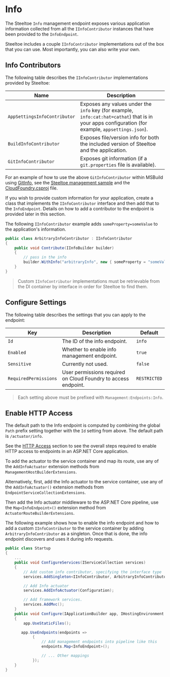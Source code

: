 # Info

The Steeltoe `Info` management endpoint exposes various application information collected from all the `IInfoContributor` instances that have been provided to the `InfoEndpoint`.

Steeltoe includes a couple `IInfoContributor` implementations out of the box that you can use. Most importantly, you can also write your own.

## Info Contributors

The following table describes the `IInfoContributor` implementations provided by Steeltoe:

| Name | Description |
| --- | --- |
| `AppSettingsInfoContributor` | Exposes any values under the `info` key (for example, `info:cat:hat=cathat`) that is in your apps configuration (for example, `appsettings.json`). |
| `BuildInfoContributor` | Exposes file/version info for both the included version of Steeltoe and the application. |
| `GitInfoContributor` | Exposes git information (if a `git.properties` file is available). |

For an example of how to use the above `GitInfoContributor` within MSBuild using [GitInfo](https://github.com/kzu/GitInfo), see the [Steeltoe management sample](https://github.com/SteeltoeOSS/Samples/tree/master/Management/src/AspDotNetCore/CloudFoundry) and the [CloudFoundry.csproj](https://github.com/SteeltoeOSS/Samples/blob/master/Management/src/AspDotNetCore/CloudFoundry/CloudFoundry.csproj) file.

If you wish to provide custom information for your application, create a class that implements the `IInfoContributor` interface and then add that to the `InfoEndpoint`. Details on how to add a contributor to the endpoint is provided later in this section.

The following `IInfoContributor` example adds `someProperty=someValue` to the application's information.

```csharp
public class ArbitraryInfoContributor : IInfoContributor
{
    public void Contribute(IInfoBuilder builder)
    {
        // pass in the info
        builder.WithInfo("arbitraryInfo", new { someProperty = "someValue" });
    }
}
```

>Custom `IInfoContributor` implementations must be retrievable from the DI container by interface in order for Steeltoe to find them.

## Configure Settings

The following table describes the settings that you can apply to the endpoint:

| Key | Description | Default |
| --- | --- | --- |
| `Id` | The ID of the info endpoint. | `info` |
| `Enabled` | Whether to enable info management endpoint. | `true` |
| `Sensitive` | Currently not used. | `false` |
| `RequiredPermissions` | User permissions required on Cloud Foundry to access endpoint. | `RESTRICTED` |

>Each setting above must be prefixed with `Management:Endpoints:Info`.

## Enable HTTP Access

The default path to the Info endpoint is computed by combining the global `Path` prefix setting together with the `Id` setting from above. The default path is `/actuator/info`.

See the [HTTP Access](./using-endpoints.html#http-access) section to see the overall steps required to enable HTTP access to endpoints in an ASP.NET Core application.

To add the actuator to the service container and map its route, use any of the `AddInfoActuator` extension methods from `ManagementHostBuilderExtensions`.

Alternatively, first, add the Info actuator to the service container, use any of the `AddInfoActuator()` extension methods from `EndpointServiceCollectionExtensions`.

Then add the Info actuator middleware to the ASP.NET Core pipeline, use the `Map<InfoEndpoint>()` extension method from `ActuatorRouteBuilderExtensions`.

The following example shows how to enable the info endpoint and how to add a custom `IInfoContributor` to the service container by adding `ArbitraryInfoContributor` as a singleton. Once that is done, the info endpoint discovers and uses it during info requests.

```csharp
public class Startup
{
    ...
    public void ConfigureServices(IServiceCollection services)
    {
        // Add custom info contributor, specifying the interface type
        services.AddSingleton<IInfoContributor, ArbitraryInfoContributor>();

        // Add Info actuator
        services.AddInfoActuator(Configuration);

        // Add framework services.
        services.AddMvc();
    }
    public void Configure(IApplicationBuilder app, IHostingEnvironment env, ILoggerFactory loggerFactory)
    {
        app.UseStaticFiles();

       app.UseEndpoints(endpoints =>
            {
                // Add management endpoints into pipeline like this
                endpoints.Map<InfoEndpoint>();

                // ... Other mappings
            });
    }
}
```
